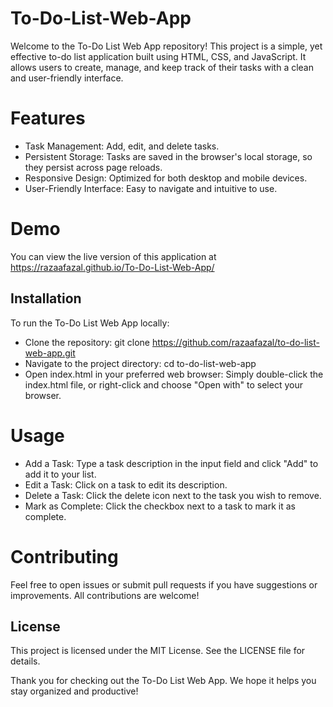 # To-Do-List-Web-App

Welcome to the To-Do List Web App repository! This project is a simple, yet effective to-do list application built using HTML, CSS, and JavaScript. It allows users to create, manage, and keep track of their tasks with a clean and user-friendly interface.

# Features
- Task Management: Add, edit, and delete tasks.
- Persistent Storage: Tasks are saved in the browser's local storage, so they persist across page reloads.
- Responsive Design: Optimized for both desktop and mobile devices.
- User-Friendly Interface: Easy to navigate and intuitive to use.

# Demo
You can view the live version of this application at https://razaafazal.github.io/To-Do-List-Web-App/

## Installation
To run the To-Do List Web App locally:
-  Clone the repository:
   git clone https://github.com/razaafazal/to-do-list-web-app.git
-  Navigate to the project directory:
   cd to-do-list-web-app
-  Open index.html in your preferred web browser:
    Simply double-click the index.html file, or right-click and choose "Open with" to select 
    your browser. 

# Usage
- Add a Task: Type a task description in the input field and click "Add" to add it to your list.
- Edit a Task: Click on a task to edit its description.
- Delete a Task: Click the delete icon next to the task you wish to remove.
- Mark as Complete: Click the checkbox next to a task to mark it as complete.

# Contributing
Feel free to open issues or submit pull requests if you have suggestions or improvements. All contributions are welcome!

## License
This project is licensed under the MIT License. See the LICENSE file for details.


Thank you for checking out the To-Do List Web App. We hope it helps you stay organized and productive!
